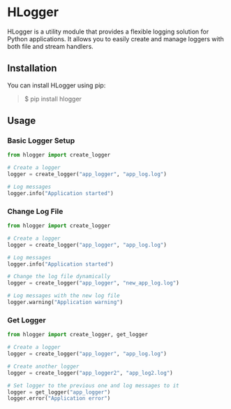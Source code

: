 # HLogger

HLogger is a utility module that provides a flexible logging solution for Python applications.
It allows you to easily create and manage loggers with both file and stream handlers.

## Installation

You can install HLogger using pip:

> $ pip install hlogger

## Usage

### Basic Logger Setup

```python
from hlogger import create_logger

# Create a logger
logger = create_logger("app_logger", "app_log.log")

# Log messages
logger.info("Application started")
```

### Change Log File

```python
from hlogger import create_logger

# Create a logger
logger = create_logger("app_logger", "app_log.log")

# Log messages
logger.info("Application started")

# Change the log file dynamically
logger = create_logger("app_logger", "new_app_log.log")

# Log messages with the new log file
logger.warning("Application warning")
```

### Get Logger

```python
from hlogger import create_logger, get_logger

# Create a logger
logger = create_logger("app_logger", "app_log.log")

# Create another logger
logger = create_logger("app_logger2", "app_log2.log")

# Set logger to the previous one and log messages to it
logger = get_logger("app_logger")
logger.error("Application error")
```
